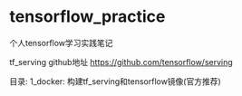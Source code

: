 # tensorflow_practice
个人tensorflow学习实践笔记

tf_serving github地址
https://github.com/tensorflow/serving


目录:
1_docker: 构建tf_serving和tensorflow镜像(官方推荐)
          

